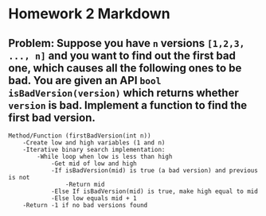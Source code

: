 # Homework 2 Markdown

## Problem: Suppose you have `n` versions `[1,2,3, ..., n]` and you want to find out the first bad one, which causes all the following ones to be bad. You are given an API `bool isBadVersion(version)` which returns whether `version` is bad. Implement a function to find the first bad version. 

```
Method/Function (firstBadVersion(int n))
    -Create low and high variables (1 and n)
    -Iterative binary search implementation:
        -While loop when low is less than high
            -Get mid of low and high
            -If isBadVersion(mid) is true (a bad version) and previous is not
                -Return mid
            -Else If isBadVersion(mid) is true, make high equal to mid
            -Else low equals mid + 1
    -Return -1 if no bad versions found

```